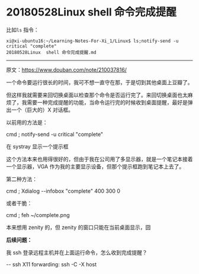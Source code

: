 # 20180528Linux  shell 命令完成提醒

比如`ls` 指令：

```shell
xi@xi-ubuntu16:~/Learning-Notes-For-Xi_1/Linux$ ls;notify-send -u critical "complete"
20180528Linux  shell 命令完成提醒.md

```



----------------------------

原文：https://www.douban.com/note/210037816/

一个命令要运行很长的时间，我可不想一直守在那，于是切到其他桌面上豆瓣了。

但这样我就需要来回切换桌面以检查那个命令是否运行完了。来回切换桌面也太麻烦了，我需要一种完成提醒的功能，当命令运行完的时候收到桌面提醒，最好是弹出一个（巨大的）X 对话框。

以前用的方法是：

cmd ; notify-send -u critical "complete"

在 systray 显示一个提示框

这个方法本来也用得很好的，但由于我在公司用了多显示器，就是一个笔记本接着一个显示器，VGA 作为我的主要显示设备，但那个提示框跑到笔记本上去了。

第二种方法：

cmd ; Xdialog --infobox "complete" 400 300 0

或者干脆：

cmd ; feh ~/complete.png

本来想用 zenity 的，但 zenity 的窗口只能在当前桌面显示，囧

**后续问题：**

我 ssh 登录远程主机并在上面运行命令，怎么收到完成提醒？

-- ssh X11 forwarding: ssh -C -X host